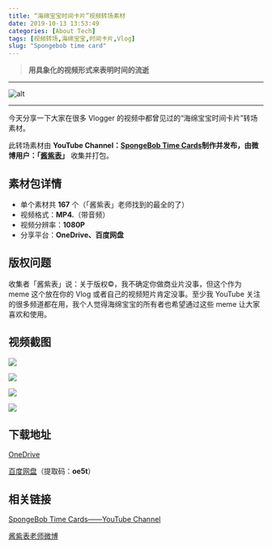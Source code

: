```yaml
---
title: “海绵宝宝时间卡片”视频转场素材
date: 2019-10-13 13:53:49
categories: [About Tech]
tags: [视频转场,海绵宝宝,时间卡片,Vlog]
slug: "Spongebob time card"
---
```


> **用具象化的视频形式来表明时间的流逝**

---

![alt](https://dawnblog-1300625500.cos.ap-guangzhou.myqcloud.com/images/20200305155100.jpg "Unsplash")

---

今天分享一下大家在很多 Vlogger 的视频中都曾见过的“海绵宝宝时间卡片”转场素材。

此转场素材由 **YouTube Channel：[SpongeBob Time Cards](https://www.youtube.com/channel/UCjfmzjLRyiwgMnZ2pltNSlQ)**制作并发布，由微博用户：**「[酱紫表](https://weibo.com/u/3138279871)」** 收集并打包。

## 素材包详情
- 单个素材共 **167** 个（「酱紫表」老师找到的最全的了）
- 视频格式：**MP4.**（带音频）
- 视频分辨率：**1080P**
- 分享平台：**OneDrive、百度网盘**

## 版权问题

收集者「酱紫表」说：关于版权©，我不确定你做商业片没事，但这个作为 meme 这个放在你的 Vlog 或者自己的视频短片肯定没事。至少我 YouTube 关注的很多频道都在用，我个人觉得海绵宝宝的所有者也希望通过这些 meme 让大家喜欢和使用。

## 视频截图

![](https://dawnblog-1300625500.cos.ap-guangzhou.myqcloud.com/images/20200323145624.jpg)

![](https://dawnblog-1300625500.cos.ap-guangzhou.myqcloud.com/images/20200323145623.jpg)

![](https://dawnblog-1300625500.cos.ap-guangzhou.myqcloud.com/images/20200323145622.jpg)

![](https://dawnblog-1300625500.cos.ap-guangzhou.myqcloud.com/images/20200323145621.jpg)

## 下载地址

[OneDrive](https://1drv.ms/u/s!AmU0iz6ewjBfoRIM4fAB0jnWd8d1?e=PWSNgO)

[百度网盘](https://pan.baidu.com/s/1fX5tBH1kVt5gbaGfh78ZOQ)（提取码：**oe5t**）

## 相关链接

[SpongeBob Time Cards——YouTube Channel](https://www.youtube.com/channel/UCjfmzjLRyiwgMnZ2pltNSlQ/videos)

[酱紫表老师微博](https://weibo.com/u/3138279871?from=feed&loc=avatar)